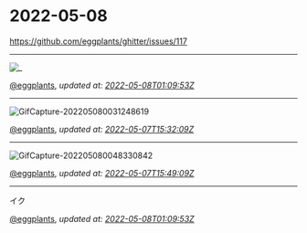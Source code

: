 # 2022-05-08

<https://github.com/eggplants/ghitter/issues/117>

---

![_](https://github.githubassets.com/images/mona-loading-default.gif)

[@eggplants](https://github.com/eggplants), *updated at: [2022-05-08T01:09:53Z](https://github.com/eggplants/ghitter/issues/117#issue-1228652512)*

---

![GifCapture-202205080031248619](https://user-images.githubusercontent.com/42153744/167261124-517986ae-6df9-443e-8ca0-ac0ce914b891.gif)


[@eggplants](https://github.com/eggplants), *updated at: [2022-05-07T15:32:09Z](https://github.com/eggplants/ghitter/issues/117#issuecomment-1120228731)*

---

![GifCapture-202205080048330842](https://user-images.githubusercontent.com/42153744/167261795-41d6189c-1c1d-4c95-8983-290bfe88727b.gif)


[@eggplants](https://github.com/eggplants), *updated at: [2022-05-07T15:49:09Z](https://github.com/eggplants/ghitter/issues/117#issuecomment-1120231116)*

---

イク

[@eggplants](https://github.com/eggplants), *updated at: [2022-05-08T01:09:53Z](https://github.com/eggplants/ghitter/issues/117#issuecomment-1120327180)*

